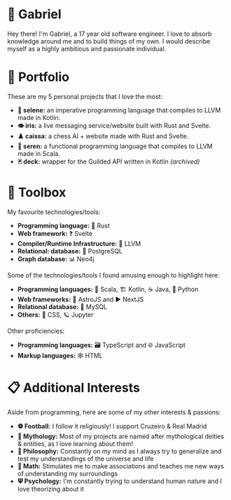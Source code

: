 # 🌊 Gabriel

Hey there! I'm Gabriel, a 17 year old software engineer. I love to absorb knowledge around me and to build things of my own. I would describe myself as a highly ambitious and passionate individual.

# 📂 Portfolio

These are my 5 personal projects that I love the most:

* **🍂 selene:** an imperative programming language that compiles to LLVM made in Kotlin.
* **👁️ iris:** a live messaging service/website built with Rust and Svelte.
* **♟️ caissa:** a chess AI + website made with Rust and Svelte.
* **🚂 seren:** a functional programming language that compiles to LLVM made in Scala.
* **🃏 deck:** wrapper for the Guilded API written in Kotlin _(archived)_

# 🧰 Toolbox

My favourite technologies/tools:

* **Programming language:** 🧱 Rust
* **Web framework:** ❓ Svelte
* **Compiler/Runtime Infrastructure:** 🐉 LLVM
* **Relational: database:** 🐘 PostgreSQL
* **Graph database:** 📊 Neo4j

Some of the technologies/tools I found amusing enough to highlight here:

* **Programming languages:** 🧣 Scala, 🏗️ Kotlin, ☕ Java, 🐍 Python
* **Web frameworks:** 💫 AstroJS and ▶ NextJS
* **Relational database:** 🐬 MySQL
* **Others:** 🎨 CSS, 🪐 Jupyter

Other proficiencies:

* **Programming languages:** 🗃️ TypeScript and 🌐 JavaScript
* **Markup languages:** 🕸️ HTML

# 📋 Additional Interests

Aside from programming, here are some of my other interests & passions:

* **⚽ Football:** I follow it religiously! I support Cruzeiro & Real Madrid
* **🔱 Mythology:** Most of my projects are named after mythological deities & entities, as I love learning about them!
* **🗽 Philosophy:** Constantly on my mind as I always try to generalize and test my understandings of the universe and life
* **📐 Math:** Stimulates me to make associations and teaches me new ways of understanding my surroundings
* **𝚿 Psychology:** I'm constantly trying to understand human nature and I love theorizing about it
